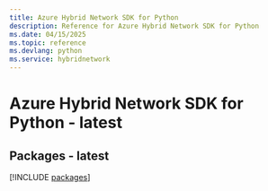 ```yaml
---
title: Azure Hybrid Network SDK for Python
description: Reference for Azure Hybrid Network SDK for Python
ms.date: 04/15/2025
ms.topic: reference
ms.devlang: python
ms.service: hybridnetwork
---
```

# Azure Hybrid Network SDK for Python - latest
## Packages - latest
[!INCLUDE [packages](hybrid-network-index.md)]